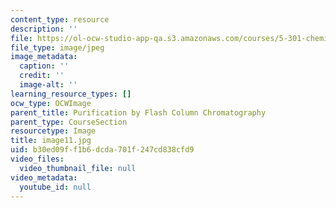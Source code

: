 ```yaml
---
content_type: resource
description: ''
file: https://ol-ocw-studio-app-qa.s3.amazonaws.com/courses/5-301-chemistry-laboratory-techniques-january-iap-2012/b30ed09ff1b6dcda701f247cd838cfd9_image11.jpg
file_type: image/jpeg
image_metadata:
  caption: ''
  credit: ''
  image-alt: ''
learning_resource_types: []
ocw_type: OCWImage
parent_title: Purification by Flash Column Chromatography
parent_type: CourseSection
resourcetype: Image
title: image11.jpg
uid: b30ed09f-f1b6-dcda-701f-247cd838cfd9
video_files:
  video_thumbnail_file: null
video_metadata:
  youtube_id: null
---
```


